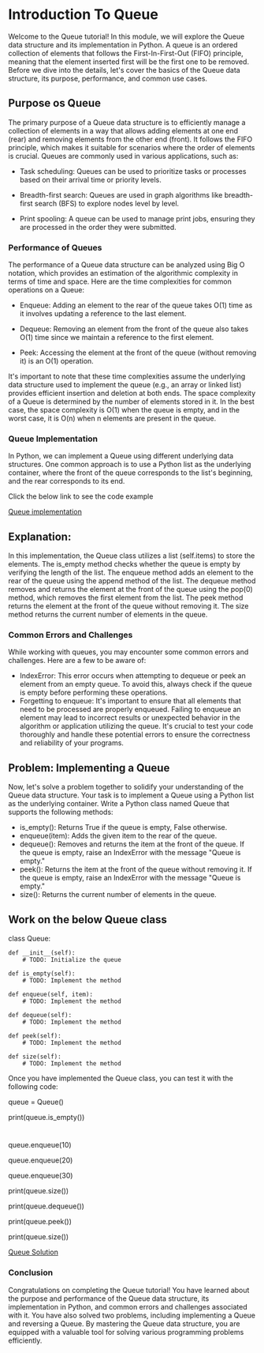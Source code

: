 # Introduction To Queue

Welcome to the Queue tutorial! In this module, we will explore the Queue data structure and its implementation in Python. A queue is an ordered collection of elements that follows the First-In-First-Out (FIFO) principle, meaning that the element inserted first will be the first one to be removed.
Before we dive into the details, let's cover the basics of the Queue data structure, its purpose, performance, and common use cases.

## Purpose os Queue
The primary purpose of a Queue data structure is to efficiently manage a collection of elements in a way that allows adding elements at one end (rear) and removing elements from the other end (front). It follows the FIFO principle, which makes it suitable for scenarios where the order of elements is crucial.
Queues are commonly used in various applications, such as:

* Task scheduling: Queues can be used to prioritize tasks or processes based on their arrival time or priority levels.

* Breadth-first search: Queues are used in graph algorithms like breadth-first search (BFS) to explore nodes level by level.

* Print spooling: A queue can be used to manage print jobs, ensuring they are processed in the order they were submitted.

### Performance of Queues
The performance of a Queue data structure can be analyzed using Big O notation, which provides an estimation of the algorithmic complexity in terms of time and space.
Here are the time complexities for common operations on a Queue:

* Enqueue: Adding an element to the rear of the queue takes O(1) time as it involves updating a reference to the last element.

* Dequeue: Removing an element from the front of the queue also takes O(1) time since we maintain a reference to the first element.

* Peek: Accessing the element at the front of the queue (without removing it) is an O(1) operation.

It's important to note that these time complexities assume the underlying data structure used to implement the queue (e.g., an array or linked list) provides efficient insertion and deletion at both ends.
The space complexity of a Queue is determined by the number of elements stored in it. In the best case, the space complexity is O(1) when the queue is empty, and in the worst case, it is O(n) when n elements are present in the queue.

### Queue Implementation
In Python, we can implement a Queue using different underlying data structures. One common approach is to use a Python list as the underlying container, where the front of the queue corresponds to the list's beginning, and the rear corresponds to its end.

Click the below link to see the code example

[Queue implementation](queue-implementation.py)

## Explanation:
In this implementation, the Queue class utilizes a list (self.items) to store the elements. The is_empty method checks whether the queue is empty by verifying the length of the list.
The enqueue method adds an element to the rear of the queue using the append method of the list.
The dequeue method removes and returns the element at the front of the queue using the pop(0) method, which removes the first element from the list.
The peek method returns the element at the front of the queue without removing it.
The size method returns the current number of elements in the queue.

### Common Errors and Challenges
While working with queues, you may encounter some common errors and challenges. Here are a few to be aware of:
* IndexError: This error occurs when attempting to dequeue or peek an element from an empty queue. To avoid this, always check if the queue is empty before performing these operations.
* Forgetting to enqueue: It's important to ensure that all elements that need to be processed are properly enqueued. Failing to enqueue an element may lead to incorrect results or unexpected behavior in the algorithm or application utilizing the queue.
It's crucial to test your code thoroughly and handle these potential errors to ensure the correctness and reliability of your programs.

## Problem: Implementing a Queue
Now, let's solve a problem together to solidify your understanding of the Queue data structure. Your task is to implement a Queue using a Python list as the underlying container.
Write a Python class named Queue that supports the following methods:
* is_empty(): Returns True if the queue is empty, False otherwise.
* enqueue(item): Adds the given item to the rear of the queue.
* dequeue(): Removes and returns the item at the front of the queue. If the queue is empty, raise an IndexError with the message "Queue is empty."
* peek(): Returns the item at the front of the queue without removing it. If the queue is empty, raise an IndexError with the message "Queue is empty."
* size(): Returns the current number of elements in the queue.

## Work on the below Queue class

class Queue:

    def __init__(self):
        # TODO: Initialize the queue
    
    def is_empty(self):
        # TODO: Implement the method
    
    def enqueue(self, item):
        # TODO: Implement the method
    
    def dequeue(self):
        # TODO: Implement the method
    
    def peek(self):
        # TODO: Implement the method
    
    def size(self):
        # TODO: Implement the method

Once you have implemented the Queue class, you can test it with the following code:

queue = Queue()

print(queue.is_empty()) 
 # 

queue.enqueue(10)

queue.enqueue(20)

queue.enqueue(30)

print(queue.size())
  

print(queue.dequeue()) 
 
print(queue.peek()) 
 
print(queue.size()) 
 




[Queue Solution](queue-solution.py)

### Conclusion
Congratulations on completing the Queue tutorial! You have learned about the purpose and performance of the Queue data structure, its implementation in Python, and common errors and challenges associated with it. You have also solved two problems, including implementing a Queue and reversing a Queue.
By mastering the Queue data structure, you are equipped with a valuable tool for solving various programming problems efficiently.
